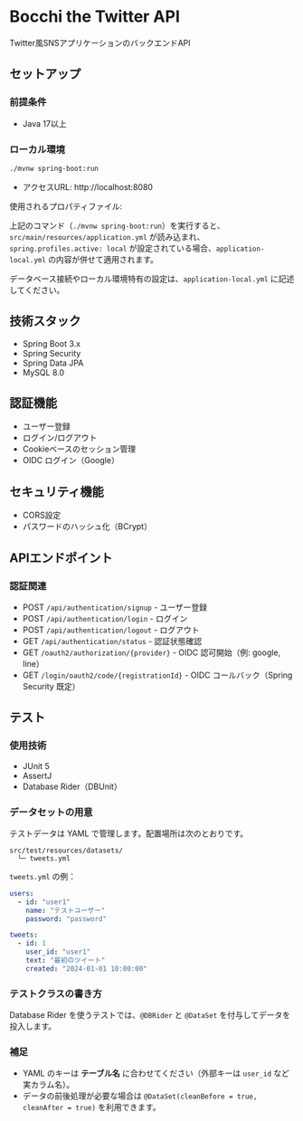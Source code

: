 # Bocchi the Twitter API

Twitter風SNSアプリケーションのバックエンドAPI

## セットアップ

### 前提条件

- Java 17以上

### ローカル環境
```bash
./mvnw spring-boot:run
```

- アクセスURL: http://localhost:8080

使用されるプロパティファイル:
  
上記のコマンド（`./mvnw spring-boot:run`）を実行すると、`src/main/resources/application.yml` が読み込まれ、
`spring.profiles.active: local` が設定されている場合、`application-local.yml` の内容が併せて適用されます。
  
データベース接続やローカル環境特有の設定は、`application-local.yml` に記述してください。


## 技術スタック

- Spring Boot 3.x
- Spring Security
- Spring Data JPA
- MySQL 8.0

## 認証機能

- ユーザー登録
- ログイン/ログアウト
- Cookieベースのセッション管理
- OIDC ログイン（Google）

## セキュリティ機能

- CORS設定
- パスワードのハッシュ化（BCrypt）

## APIエンドポイント

### 認証関連
- POST `/api/authentication/signup` - ユーザー登録
- POST `/api/authentication/login` - ログイン
- POST `/api/authentication/logout` - ログアウト
- GET `/api/authentication/status` - 認証状態確認
- GET `/oauth2/authorization/{provider}` - OIDC 認可開始（例: google, line）
- GET `/login/oauth2/code/{registrationId}` - OIDC コールバック（Spring Security 既定）


## テスト

### 使用技術
- JUnit 5
- AssertJ
- Database Rider（DBUnit）

### データセットの用意
テストデータは YAML で管理します。配置場所は次のとおりです。

```
src/test/resources/datasets/
  └─ tweets.yml
```

`tweets.yml` の例：

```yaml
users:
  - id: "user1"
    name: "テストユーザー"
    password: "password"

tweets:
  - id: 1
    user_id: "user1"
    text: "最初のツイート"
    created: "2024-01-01 10:00:00"
```

### テストクラスの書き方
Database Rider を使うテストでは、`@DBRider` と `@DataSet` を付与してデータを投入します。

### 補足
- YAML のキーは **テーブル名** に合わせてください（外部キーは `user_id` など実カラム名）。
- データの前後処理が必要な場合は `@DataSet(cleanBefore = true, cleanAfter = true)` を利用できます。
